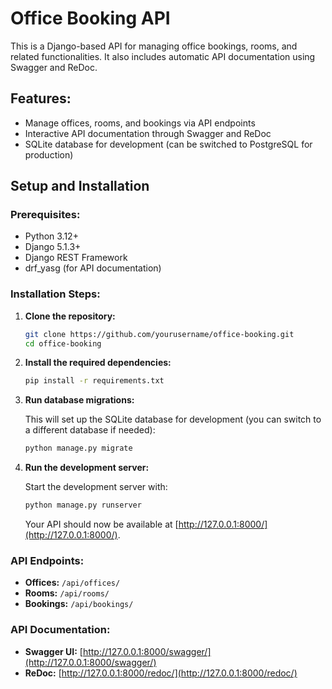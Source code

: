 # Office Booking API

This is a Django-based API for managing office bookings, rooms, and related functionalities. It also includes automatic API documentation using Swagger and ReDoc.

## Features:
- Manage offices, rooms, and bookings via API endpoints
- Interactive API documentation through Swagger and ReDoc
- SQLite database for development (can be switched to PostgreSQL for production)

## Setup and Installation

### Prerequisites:
- Python 3.12+
- Django 5.1.3+
- Django REST Framework
- drf_yasg (for API documentation)

### Installation Steps:
1. **Clone the repository:**

    ```bash
    git clone https://github.com/yourusername/office-booking.git
    cd office-booking
    ```

3. **Install the required dependencies:**

    ```bash
    pip install -r requirements.txt
    ```

4. **Run database migrations:**

    This will set up the SQLite database for development (you can switch to a different database if needed):

    ```bash
    python manage.py migrate
    ```

5. **Run the development server:**

    Start the development server with:

    ```bash
    python manage.py runserver
    ```

    Your API should now be available at [http://127.0.0.1:8000/](http://127.0.0.1:8000/).

### API Endpoints:
- **Offices:** `/api/offices/`
- **Rooms:** `/api/rooms/`
- **Bookings:** `/api/bookings/`

### API Documentation:
- **Swagger UI:** [http://127.0.0.1:8000/swagger/](http://127.0.0.1:8000/swagger/)
- **ReDoc:** [http://127.0.0.1:8000/redoc/](http://127.0.0.1:8000/redoc/)
